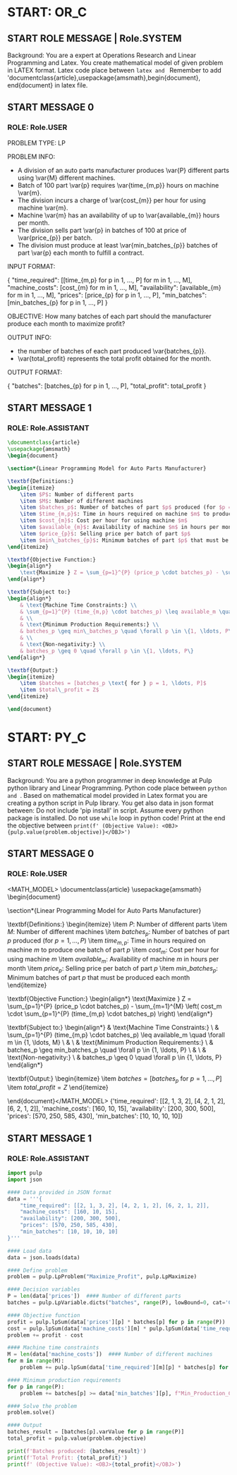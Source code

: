 # START: OR_C 
## START ROLE MESSAGE | Role.SYSTEM 
Background: You are a expert at Operations Research and Linear Programming and Latex. You create mathematical model of given problem in LATEX format. Latex code place between ```latex and ``` Remember to add 'documentclass{article},usepackage{amsmath},begin{document}, end{document} in latex file. 
## START MESSAGE 0 
### ROLE: Role.USER
<DESCRIPTION>
PROBLEM TYPE: LP

PROBLEM INFO:

- A division of an auto parts manufacturer produces \var{P} different parts using \var{M} different machines.
- Batch of 100 part \var{p} requires \var{time_{m,p}} hours on machine \var{m}.
- The division incurs a charge of \var{cost_{m}} per hour for using machine \var{m}.
- Machine \var{m} has an availability of up to \var{available_{m}} hours per month.
- The division sells part \var{p} in batches of 100 at price of \var{price_{p}} per batch.
- The division must produce at least \var{min_batches_{p}} batches of part \var{p} each month to fulfill a contract.

INPUT FORMAT: 

{
    "time_required": [[time_{m,p} for p in 1, ..., P] for m in 1, ..., M],
    "machine_costs": [cost_{m} for m in 1, ..., M],
    "availability": [available_{m} for m in 1, ..., M],
    "prices": [price_{p} for p in 1, ..., P],
    "min_batches": [min_batches_{p} for p in 1, ..., P]
}

OBJECTIVE: How many batches of each part should the manufacturer produce each month to maximize profit?

OUTPUT INFO:

- the number of batches of each part produced \var{batches_{p}}.
- \var{total_profit} represents the total profit obtained for the month.

OUTPUT FORMAT:

{
    "batches": [batches_{p} for p in 1, ..., P],
    "total_profit": total_profit
}
</DESCRIPTION>


## START MESSAGE 1 
### ROLE: Role.ASSISTANT
```latex
\documentclass{article}
\usepackage{amsmath}
\begin{document}

\section*{Linear Programming Model for Auto Parts Manufacturer}

\textbf{Definitions:}
\begin{itemize}
    \item $P$: Number of different parts
    \item $M$: Number of different machines
    \item $batches_p$: Number of batches of part $p$ produced (for $p = 1, \ldots, P$)
    \item $time_{m,p}$: Time in hours required on machine $m$ to produce one batch of part $p$
    \item $cost_{m}$: Cost per hour for using machine $m$
    \item $available_{m}$: Availability of machine $m$ in hours per month
    \item $price_{p}$: Selling price per batch of part $p$
    \item $min\_batches_{p}$: Minimum batches of part $p$ that must be produced each month
\end{itemize}

\textbf{Objective Function:}
\begin{align*}
    \text{Maximize } Z = \sum_{p=1}^{P} (price_p \cdot batches_p) - \sum_{m=1}^{M} \left( cost_m \cdot \sum_{p=1}^{P} (time_{m,p} \cdot batches_p) \right)
\end{align*}

\textbf{Subject to:}
\begin{align*}
    & \text{Machine Time Constraints:} \\
    & \sum_{p=1}^{P} (time_{m,p} \cdot batches_p) \leq available_m \quad \forall m \in \{1, \ldots, M\} \\
    & \\
    & \text{Minimum Production Requirements:} \\
    & batches_p \geq min\_batches_p \quad \forall p \in \{1, \ldots, P\} \\
    & \\
    & \text{Non-negativity:} \\
    & batches_p \geq 0 \quad \forall p \in \{1, \ldots, P\}
\end{align*}

\textbf{Output:}
\begin{itemize}
    \item $batches = [batches_p \text{ for } p = 1, \ldots, P]$
    \item $total\_profit = Z$
\end{itemize}

\end{document}
```

# START: PY_C 
## START ROLE MESSAGE | Role.SYSTEM 
Background: You are a python programmer in deep knowledge at Pulp python library and Linear Programming. Python code place between ```python and ```. Based on mathematical model provided in Latex format you are creating a python script in Pulp library. You get also data in json format between: <DATA></DATA> Do not include 'pip install' in script. Assume every python package is installed. Do not use `while` loop in python code! Print at the end the objective between <OBJ></OBJ> `print(f' (Objective Value): <OBJ>{pulp.value(problem.objective)}</OBJ>')` 
## START MESSAGE 0 
### ROLE: Role.USER
<MATH_MODEL>
\documentclass{article}
\usepackage{amsmath}
\begin{document}

\section*{Linear Programming Model for Auto Parts Manufacturer}

\textbf{Definitions:}
\begin{itemize}
    \item $P$: Number of different parts
    \item $M$: Number of different machines
    \item $batches_p$: Number of batches of part $p$ produced (for $p = 1, \ldots, P$)
    \item $time_{m,p}$: Time in hours required on machine $m$ to produce one batch of part $p$
    \item $cost_{m}$: Cost per hour for using machine $m$
    \item $available_{m}$: Availability of machine $m$ in hours per month
    \item $price_{p}$: Selling price per batch of part $p$
    \item $min\_batches_{p}$: Minimum batches of part $p$ that must be produced each month
\end{itemize}

\textbf{Objective Function:}
\begin{align*}
    \text{Maximize } Z = \sum_{p=1}^{P} (price_p \cdot batches_p) - \sum_{m=1}^{M} \left( cost_m \cdot \sum_{p=1}^{P} (time_{m,p} \cdot batches_p) \right)
\end{align*}

\textbf{Subject to:}
\begin{align*}
    & \text{Machine Time Constraints:} \\
    & \sum_{p=1}^{P} (time_{m,p} \cdot batches_p) \leq available_m \quad \forall m \in \{1, \ldots, M\} \\
    & \\
    & \text{Minimum Production Requirements:} \\
    & batches_p \geq min\_batches_p \quad \forall p \in \{1, \ldots, P\} \\
    & \\
    & \text{Non-negativity:} \\
    & batches_p \geq 0 \quad \forall p \in \{1, \ldots, P\}
\end{align*}

\textbf{Output:}
\begin{itemize}
    \item $batches = [batches_p \text{ for } p = 1, \ldots, P]$
    \item $total\_profit = Z$
\end{itemize}

\end{document}</MATH_MODEL>
<DATA>
{'time_required': [[2, 1, 3, 2], [4, 2, 1, 2], [6, 2, 1, 2]], 'machine_costs': [160, 10, 15], 'availability': [200, 300, 500], 'prices': [570, 250, 585, 430], 'min_batches': [10, 10, 10, 10]}</DATA>


## START MESSAGE 1 
### ROLE: Role.ASSISTANT
```python
import pulp
import json

#### Data provided in JSON format
data = '''{
    "time_required": [[2, 1, 3, 2], [4, 2, 1, 2], [6, 2, 1, 2]], 
    "machine_costs": [160, 10, 15], 
    "availability": [200, 300, 500], 
    "prices": [570, 250, 585, 430], 
    "min_batches": [10, 10, 10, 10]
}'''

#### Load data
data = json.loads(data)

#### Define problem
problem = pulp.LpProblem("Maximize_Profit", pulp.LpMaximize)

#### Decision variables
P = len(data['prices'])  #### Number of different parts
batches = pulp.LpVariable.dicts("batches", range(P), lowBound=0, cat='Continuous')

#### Objective function
profit = pulp.lpSum(data['prices'][p] * batches[p] for p in range(P))
cost = pulp.lpSum(data['machine_costs'][m] * pulp.lpSum(data['time_required'][m][p] * batches[p] for p in range(P)) for m in range(len(data['machine_costs'])))
problem += profit - cost

#### Machine time constraints
M = len(data['machine_costs'])  #### Number of different machines
for m in range(M):
    problem += pulp.lpSum(data['time_required'][m][p] * batches[p] for p in range(P)) <= data['availability'][m], f"Time_Constraint_{m}"

#### Minimum production requirements
for p in range(P):
    problem += batches[p] >= data['min_batches'][p], f"Min_Production_Constraint_{p}"

#### Solve the problem
problem.solve()

#### Output
batches_result = [batches[p].varValue for p in range(P)]
total_profit = pulp.value(problem.objective)

print(f'Batches produced: {batches_result}')
print(f'Total Profit: {total_profit}')
print(f' (Objective Value): <OBJ>{total_profit}</OBJ>')
```

